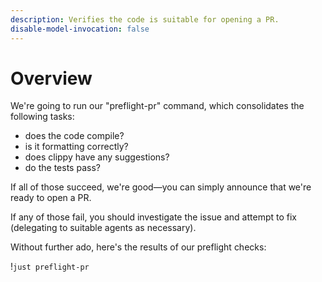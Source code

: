 ```yaml
---
description: Verifies the code is suitable for opening a PR.
disable-model-invocation: false
---
```


# Overview

We're going to run our "preflight-pr" command, which consolidates the following tasks:

- does the code compile?
- is it formatting correctly?
- does clippy have any suggestions?
- do the tests pass?

If all of those succeed, we're good—you can simply announce that we're ready to open a PR.

If any of those fail, you should investigate the issue and attempt to fix (delegating to suitable agents as necessary).

Without further ado, here's the results of our preflight checks:

!`just preflight-pr`
